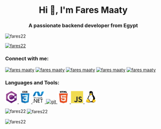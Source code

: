 <h1 align="center">Hi 👋, I'm Fares Maaty</h1>
<h3 align="center">A passionate backend developer from Egypt</h3>

<p align="left"> <img src="https://komarev.com/ghpvc/?username=fares22&label=Profile%20views&color=0e75b6&style=flat" alt="fares22" /> </p>

<p align="left"> <a href="https://github.com/ryo-ma/github-profile-trophy"><img src="https://github-profile-trophy.vercel.app/?username=fares22" alt="fares22" /></a> </p>

<h3 align="left">Connect with me:</h3>
<p align="left">
<a href="https://linkedin.com/in/fares maaty" target="blank"><img align="center" src="https://raw.githubusercontent.com/rahuldkjain/github-profile-readme-generator/master/src/images/icons/Social/linked-in-alt.svg" alt="fares maaty" height="30" width="40" /></a>
<a href="https://fb.com/fares maaty" target="blank"><img align="center" src="https://raw.githubusercontent.com/rahuldkjain/github-profile-readme-generator/master/src/images/icons/Social/facebook.svg" alt="fares maaty" height="30" width="40" /></a>
<a href="https://instagram.com/fares maaty" target="blank"><img align="center" src="https://raw.githubusercontent.com/rahuldkjain/github-profile-readme-generator/master/src/images/icons/Social/instagram.svg" alt="fares maaty" height="30" width="40" /></a>
<a href="https://www.leetcode.com/fares maaty" target="blank"><img align="center" src="https://raw.githubusercontent.com/rahuldkjain/github-profile-readme-generator/master/src/images/icons/Social/leet-code.svg" alt="fares maaty" height="30" width="40" /></a>
<a href="https://discord.gg/fares maaty" target="blank"><img align="center" src="https://raw.githubusercontent.com/rahuldkjain/github-profile-readme-generator/master/src/images/icons/Social/discord.svg" alt="fares maaty" height="30" width="40" /></a>
</p>

<h3 align="left">Languages and Tools:</h3>
<p align="left"> <a href="https://www.w3schools.com/cs/" target="_blank" rel="noreferrer"> <img src="https://raw.githubusercontent.com/devicons/devicon/master/icons/csharp/csharp-original.svg" alt="csharp" width="40" height="40"/> </a> <a href="https://www.w3schools.com/css/" target="_blank" rel="noreferrer"> <img src="https://raw.githubusercontent.com/devicons/devicon/master/icons/css3/css3-original-wordmark.svg" alt="css3" width="40" height="40"/> </a> <a href="https://dotnet.microsoft.com/" target="_blank" rel="noreferrer"> <img src="https://raw.githubusercontent.com/devicons/devicon/master/icons/dot-net/dot-net-original-wordmark.svg" alt="dotnet" width="40" height="40"/> </a> <a href="https://git-scm.com/" target="_blank" rel="noreferrer"> <img src="https://www.vectorlogo.zone/logos/git-scm/git-scm-icon.svg" alt="git" width="40" height="40"/> </a> <a href="https://www.w3.org/html/" target="_blank" rel="noreferrer"> <img src="https://raw.githubusercontent.com/devicons/devicon/master/icons/html5/html5-original-wordmark.svg" alt="html5" width="40" height="40"/> </a> <a href="https://developer.mozilla.org/en-US/docs/Web/JavaScript" target="_blank" rel="noreferrer"> <img src="https://raw.githubusercontent.com/devicons/devicon/master/icons/javascript/javascript-original.svg" alt="javascript" width="40" height="40"/> </a> <a href="https://www.linux.org/" target="_blank" rel="noreferrer"> <img src="https://raw.githubusercontent.com/devicons/devicon/master/icons/linux/linux-original.svg" alt="linux" width="40" height="40"/> </a> </p>

<p><img align="left" src="https://github-readme-stats.vercel.app/api/top-langs?username=fares22&show_icons=true&locale=en&layout=compact" alt="fares22" /></p>

<p>&nbsp;<img align="center" src="https://github-readme-stats.vercel.app/api?username=fares22&show_icons=true&locale=en" alt="fares22" /></p>

<p><img align="center" src="https://github-readme-streak-stats.herokuapp.com/?user=fares22&" alt="fares22" /></p>

